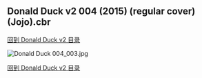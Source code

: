 ## Donald Duck v2 004 (2015) (regular cover) (Jojo).cbr


[回到 Donald Duck v2 目录](https://github.com/alicewish/markdown/blob/master/series/Donald-Duck-v2.md)


![Donald Duck 004_003.jpg](https://wx1.sinaimg.cn/large/6a9fdecaly1fsp24qm5x8j210r1ktqmu.jpg)

[回到 Donald Duck v2 目录](https://github.com/alicewish/markdown/blob/master/series/Donald-Duck-v2.md)

